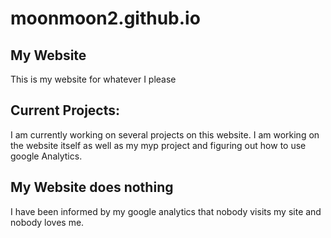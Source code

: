 # moonmoon2.github.io

## My Website

This is my website for whatever I please

## Current Projects:

I am currently working on several projects on this website. I am working on the website itself as well as my myp project and figuring out how to use google Analytics.

## My Website does nothing

I have been informed by my google analytics that nobody visits my site and nobody loves me. 
